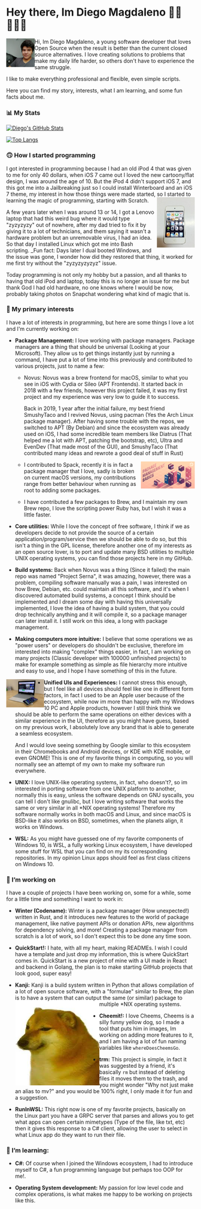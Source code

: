 # Hey there, Im Diego Magdaleno 👋🏼👨🏽‍💻

<img align="left" width=15% height=15% src="https://github.com/DiegoMagdaleno/DiegoMagdaleno/blob/master/images/diego.jpeg?raw=true"> Hi, Im Diego Magdaleno, a young software developer that loves Open Source when the result is better than the current closed source alternatives. I love creating solutions to problems that make my daily life harder, so others don't have to experience the same struggle.

I like to make everything professional and flexible, even simple scripts.

Here you can find my story, interests, what I am learning, and some fun facts about me.

### 📊 My Stats
[![Diego's GitHub Stats](https://github-readme-stats.vercel.app/api?username=diegomagdaleno&show_icons=true)](https://github.com/anuraghazra/github-readme-stats)

[![Top Langs](https://github-readme-stats.vercel.app/api/top-langs/?username=diegomagdaleno)](https://github.com/anuraghazra/github-readme-stats)



### 🙃 How I started programming

I got interested in programming because I had an old iPod 4 that was given to me for only 40 dollars, when iOS 7 came out I loved the new cartoony/flat design, I was around the age of 10.  But the iPod 4 didn't support iOS 7, and this got me into a Jailbreaking just so I could install Winterboard and an iOS 7 theme, my interest in how those things were made started, so I started to learning the magic of programming, starting with Scratch.
<img align="right" width=20% height=20% src="https://github.com/DiegoMagdaleno/DiegoMagdaleno/blob/master/images/ipod.jpeg?raw=true">

A few years later when I was around 13 or 14, I got a Lenovo laptop that had this weird bug where it would type "zyzyzyzy" out of nowhere, after my dad tried to fix it by giving it to a lot of technicians, and them saying it wasn't a hardware problem but an unremovable virus, I had an idea. So that day I installed Linux which got me into Bash scripting. _Fun fact: Days later I dual booted Windows, and the issue was gone, I wonder how did they restored that thing, it worked for me first try without the "zyzyzyzyzyz" issue.

Today programming is not only my hobby but a passion, and all thanks to having that old iPod and laptop, today this is no longer an issue for me but thank God I had old hardware, no one knows where I would be now, probably taking photos on Snapchat wondering what kind of magic that is.

### 🔬 My primary interests

I have a lot of interests in programming, but here are some things I love a lot and I'm currently working on:

- **Package Management:** I love working with package managers. Package managers are a thing that should be universal (Looking at your Microsoft). They allow us to get things instantly just by running a command, I have put a lot of time into this previously and contributed to various projects, just to name a few:
  
  -  Novus: Novus was a brew frontend for macOS, similar to what you see in iOS with Cydia or Sileo (APT Frontends). It started back in 2018 with a few friends, however this project failed, it was my first project and my experience was very low to guide it to success.

      Back in 2019, 1 year after the initial failure, my best friend SmushyTaco and I revived Novus, using pacman (Yes the Arch Linux package manager). After having    some trouble with the repos, we switched to APT (By Debian) and since the ecosystem was already used on iOS, I had some incredible team members like Diatrus (That helped me a lot with APT, patching the bootstrap, etc), Ultra and EvenDev (That made most of the GUI), and SmushyTaco (That contributed many ideas and rewrote a good deal of stuff in Rust) 
    
    <img align="right" width=30% height=30% src="https://github.com/DiegoMagdaleno/DiegoMagdaleno/blob/master/images/pmb.png?raw=true">
    
  - I contributed to Spack, recently it is in fact a package manager that I love, sadly is broken on current macOS versions, my contributions range from better behaviour when running as root to adding some packages.
  
  - I have contributed a few packages to Brew, and I maintain my own Brew repo, I love the scripting power Ruby has, but I wish it was a little faster.
  
- **Core utilities:** While I love the concept of free software, I think if we as developers decide to not provide the source of a certain application/program/service then we should be able to do so, but this isn't a thing in the GPL license, therefore another one of my interests as an open source lover, is to port and update many BSD utilities to multiple UNIX operating systems, you can find those projects here in my GitHub.

- **Build systems:** Back when Novus was a thing (Since it failed) the main repo was named "Project Serna", it was amazing, however, there was a problem, compiling software manually was a pain, I was interested on how Brew, Debian, etc. could maintain all this software, and it's when I discovered automated build systems, a concept I think should be implemented and I dream some day with having this universally implemented, I love the idea of having a build system, that you could drop technically anything and it will compile it, so a package manager can later install it. I still work on this idea, a long with package management.

- **Making computers more intuitive:** I believe that some operations we as "power users" or developers do shouldn't be exclusive, therefore im interested into making "complex" things easier, in fact, I am working on many projects (Classic developer with 100000 unfinished projects) to make for example something as simple as file hierarchy more intuitive and easy to use, and I hope I have something of this in the future.


<img align="left"  width=20% height=20% src="https://github.com/DiegoMagdaleno/DiegoMagdaleno/blob/master/images/ecosystem.jpeg?raw=true">

- **Unified UIs and Experiences:** I cannot stress this enough, but I feel like all devices should feel like one in different form factors, in fact I used to be an Apple user because of the ecosystem, while now im more than happy with my Windows 10 PC and Apple products, however I still think think we should be able to perform the same operations on either devices with a similar experience in the UI, therefore as you might have guess, based on my previous work, I absolutely love any brand that is able to generate a seamless ecosystem.
  
  And I would love seeing something by Google similar to this ecosystem in their Chromebooks and Android devices, or KDE with KDE mobile, or even GNOME! This is one of my favorite things in computing, so you will normally see an attempt of my own to make my software run everywhere. 
  
- **UNIX:** I love UNIX-like operating systems, in fact, who doesn't?, so im interested in porting software from one UNIX platform to another, normally this is easy, unless the software depends on GNU syscalls, you can tell I don't like gnulibc, but I love writing software that works the same or very similar in all *NIX operating systems! Therefore my software normally works in both macOS and Linux, and since macOS is BSD-like it also works on BSD, sometimes, when the planets align, it works on Windows.

- **WSL:** As you might have guessed one of my favorite components of Windows 10, is WSL, a fully working Linux ecosystem, I have developed some stuff for WSL that you can find on my its corresponding repositories. In my opinion Linux apps should feel as first class citizens on Windows 10.

### 🔭 I’m working on

I have a couple of projects I have been working on, some for a while, some for a little time and something I want to work in:

- **Winter (Codename):** Winter is a package manager (How unexpected!) written in Rust, and it introduces new features to the world of package management, like native payment APIs or donation APIs, new algorithms for dependency solving, and more! Creating a package manager from scratch is a lot of work, so I don't expect this to be done any time soon.

- **QuickStart!:** I hate, with all my heart, making READMEs. I wish I could have a template and just drop my information, this is where QuickStart comes in. QuickStart is a new project of mine with a UI made in React and  backend in Golang, the plan is to make starting GitHub projects that look good, super easy! 

- **Kanji:** Kanji is a build system written in Python that allows compilation of a lot of open source software, with a "formulae" similar to Brew, the plan is to have a system that can output the same (or similar) package to multiple *NIX operating systems. <img align="left" src="https://github.com/DiegoMagdaleno/DiegoMagdaleno/blob/master/images/cheems.jpeg?raw=true">


- **Cheemit!:** I love Cheems, Cheems is a silly funny yellow dog, so I made a tool that puts him in images, Im working on adding more features to it, and I am having a lot of fun naming variables like `whereDoesCheemsGo`.

- **trm:** This project is simple, in fact it was suggested by a friend, it's basically `rm` but instead of deleting files it moves them to the trash, and you might wonder "Why not just make an alias to mv?" and you would be 100% right, I only made it for fun and a suggestion.

- **RunInWSL:** This right now is one of my favorite projects, basically on the Linux part you have a GRPC server that parses and allows you to get what apps can open certain mimetypes (Type of the file, like txt, etc) then it gives this response
to a C# client, allowing the user to select in what Linux app do they want to run their file.

 ### 🌱 I’m learning:
 
- **C#:** Of course when I joined the Windows ecosystem, I had to introduce myself to C#, a fun programming language but perhaps too OOP for me!.

- **Operating System development:** My passion for low level code and complex operations, is what makes me happy to be working on projects like this.
